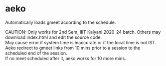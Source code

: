 # aeko
Automatically loads gmeet according to the schedule.

CAUTION:
Only works for 2nd Sem, IIIT Kalyani 2020-24 batch. Others may download index.html and edit the source code.    
May cause error if system time is inaccurate or if the local time is not IST.  
Aeko redirect to gmeet links from 10 mins prior to a session to the scheduled end of the session.  
If no meet scheduled after it, aeko works for 10 more mins.
